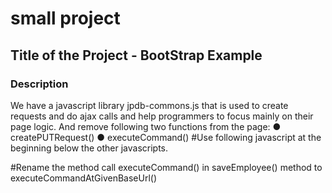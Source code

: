 # small project
## Title of the Project - BootStrap Example
### Description  
We have a javascript library jpdb-commons.js that is used to create requests and do ajax calls and
help programmers to focus mainly on their page logic.
And remove following two functions from the page:
● createPUTRequest()
● executeCommand()
#Use following javascript at the beginning below the other javascripts.
<script src="http://login2explore.com/jpdb/resources/js/0.0.3/jpdb-commons.js"></script>
#Rename the method call executeCommand() in saveEmployee() method to
executeCommandAtGivenBaseUrl()
